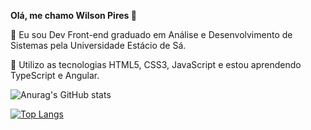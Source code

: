 <b>Olá, me chamo Wilson Pires 👋</b>

🔭 Eu sou Dev Front-end graduado em Análise e Desenvolvimento de Sistemas pela Universidade Estácio de Sá.

🌱 Utilizo as tecnologias HTML5, CSS3, JavaScript e estou aprendendo TypeScript e Angular.


![Anurag's GitHub stats](https://github-readme-stats.vercel.app/api?username=wilsonpiress&show_icons=true&theme=dracula)

[![Top Langs](https://github-readme-stats.vercel.app/api/top-langs/?username=wilsonpiress&layout=compact)](https://github.com/anuraghazra/github-readme-stats)
